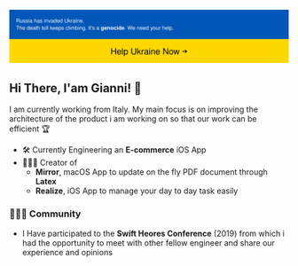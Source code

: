 [![SWUbanner](https://raw.githubusercontent.com/vshymanskyy/StandWithUkraine/main/banner2-direct.svg)](https://vshymanskyy.github.io/StandWithUkraine/)

## Hi There, I'am Gianni! 👋


I am currently working from Italy. My main focus is on improving the architecture of the product i am working on so that our work can be efficient 🏆

* 🛠️ Currently Engineering an **E-commerce** iOS App
* 👨🏻‍💻 Creator of 
  - **Mirror**, macOS App to update on the fly PDF document through **Latex**
  - **Realize**, iOS App to manage your day to day task easily
  
  
### 🙋🏻‍♂️ Community

* I Have participated to the **Swift Heores Conference** (2019) from which i had the opportunity to meet with other fellow engineer and share our experience and opinions
